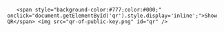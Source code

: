        <span style="background-color:#777;color:#000;" onclick="document.getElementById('qr').style.display='inline';">Show QR</span> <img src="qr-of-public-key.png" id="qr" />
